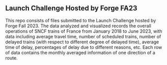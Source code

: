 ## Launch Challenge Hosted by Forge FA23
This repo consists of files submitted to the Launch Challenge hosted by Forge Fall 2023. The data analyzed and visualized records the overall operations of SNCF trains of France from January 2018 to 
June 2023, with data including average travel time, number of scheduled trains, number of delayed trains (with respect to different degree of delayed time), average time of delay, percentages of delay due to different reasons, etc. Each row of data contains the monthly 
averaged information of one direction of a route.
